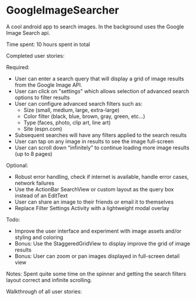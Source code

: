 GoogleImageSearcher
===================

A cool android app to search images. In the background uses the Google Image Search api.

Time spent: 10 hours spent in total

Completed user stories:

Required:
* User can enter a search query that will display a grid of image results from the Google Image API.
* User can click on "settings" which allows selection of advanced search options to filter results
* User can configure advanced search filters such as:
  - Size (small, medium, large, extra-large)
  - Color filter (black, blue, brown, gray, green, etc...)
  - Type (faces, photo, clip art, line art)
  - Site (espn.com)
* Subsequent searches will have any filters applied to the search results
* User can tap on any image in results to see the image full-screen
* User can scroll down “infinitely” to continue loading more image results (up to 8 pages)

Optional:
* Robust error handling, check if internet is available, handle error cases, network failures
* Use the ActionBar SearchView or custom layout as the query box instead of an EditText
* User can share an image to their friends or email it to themselves
* Replace Filter Settings Activity with a lightweight modal overlay

Todo:
* Improve the user interface and experiment with image assets and/or styling and coloring
* Bonus: Use the StaggeredGridView to display improve the grid of image results
* Bonus: User can zoom or pan images displayed in full-screen detail view

Notes:
Spent quite some time on the spinner and getting the search filters layout correct and infinite scrolling. 

Walkthrough of all user stories:


